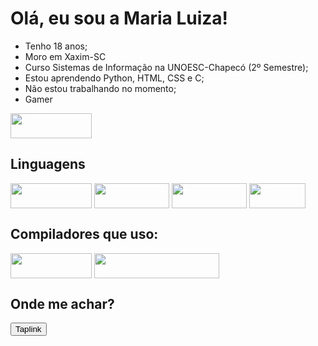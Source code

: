 # Olá, eu sou a Maria Luiza!
- Tenho 18 anos;
- Moro em Xaxim-SC
- Curso Sistemas de Informação na UNOESC-Chapecó (2º Semestre);
- Estou aprendendo Python, HTML, CSS e C;
- Não estou trabalhando no momento;
- Gamer
<img height="40" width="130" src="https://img.shields.io/badge/PlayStation-003791?style=for-the-badge&logo=playstation&logoColor=white">

## Linguagens

<div style="display: in line block">
  <img align="center" height="40" width="130" src="https://img.shields.io/badge/Python-3776AB?style=for-the-badge&logo=python&logoColor=white">
  <img align="center" height="40" width="120" src="https://img.shields.io/badge/HTML5-E34F26?style=for-the-badge&logo=html5&logoColor=white">
  <img align="center" height="40" width="120" src="https://img.shields.io/badge/CSS3-1572B6?style=for-the-badge&logo=css3&logoColor=white">
  <img align="center" height="40" width="90" src="https://img.shields.io/badge/C-00599C?style=for-the-badge&logo=c&logoColor=white">
</div>

## Compiladores que uso:

<div style="display: in line block">
  <img align="center" height="40" width="130" src="https://img.shields.io/badge/pycharm-143?style=for-the-badge&logo=pycharm&logoColor=black&color=black&labelColor=green">
  <img align="center" height="40" width="200" src="https://img.shields.io/badge/Visual_Studio_Code-0078D4?style=for-the-badge&logo=visual%20studio%20code&logoColor=white">
</div>

## Onde me achar?
<button type="button" class="btn btn-link"><a href="https://taplink.cc/maria_mlmf"></a>Taplink</button>
